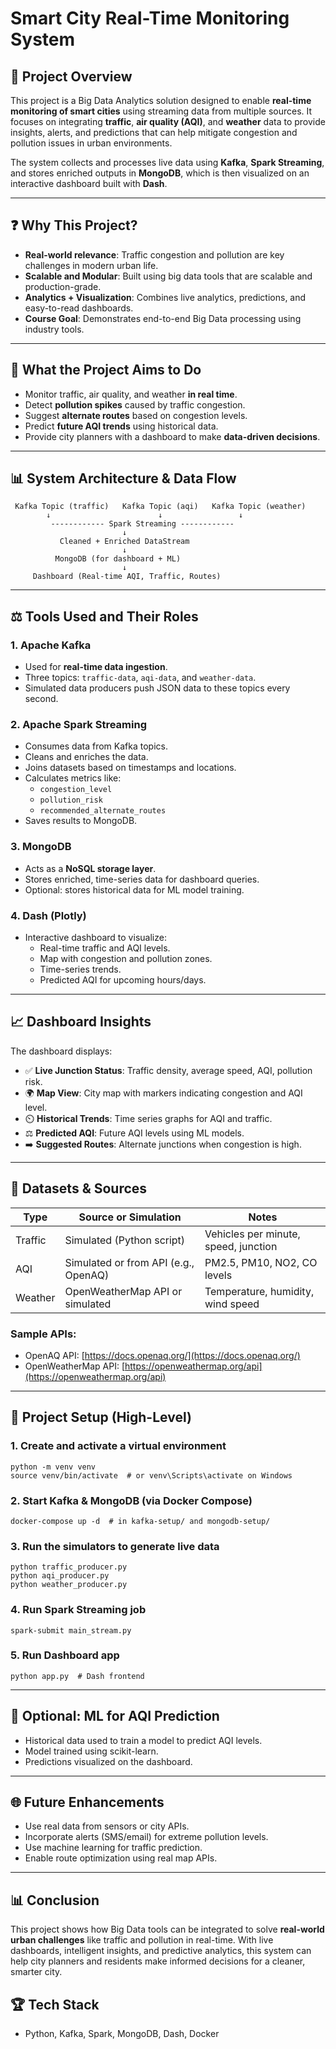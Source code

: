 # Smart City Real-Time Monitoring System

## 🚀 Project Overview

This project is a Big Data Analytics solution designed to enable **real-time monitoring of smart cities** using streaming data from multiple sources. It focuses on integrating **traffic**, **air quality (AQI)**, and **weather** data to provide insights, alerts, and predictions that can help mitigate congestion and pollution issues in urban environments.

The system collects and processes live data using **Kafka**, **Spark Streaming**, and stores enriched outputs in **MongoDB**, which is then visualized on an interactive dashboard built with **Dash**.

---

## ❓ Why This Project?

- **Real-world relevance**: Traffic congestion and pollution are key challenges in modern urban life.
- **Scalable and Modular**: Built using big data tools that are scalable and production-grade.
- **Analytics + Visualization**: Combines live analytics, predictions, and easy-to-read dashboards.
- **Course Goal**: Demonstrates end-to-end Big Data processing using industry tools.

---

## 🧳 What the Project Aims to Do

- Monitor traffic, air quality, and weather **in real time**.
- Detect **pollution spikes** caused by traffic congestion.
- Suggest **alternate routes** based on congestion levels.
- Predict **future AQI trends** using historical data.
- Provide city planners with a dashboard to make **data-driven decisions**.

---

## 📊 System Architecture & Data Flow

```
 Kafka Topic (traffic)   Kafka Topic (aqi)   Kafka Topic (weather)
        ↓                        ↓                 ↓
         ------------ Spark Streaming ------------
                         ↓
           Cleaned + Enriched DataStream
                         ↓
          MongoDB (for dashboard + ML)
                         ↓
     Dashboard (Real-time AQI, Traffic, Routes)
```

---

## ⚖️ Tools Used and Their Roles

### 1. **Apache Kafka**
- Used for **real-time data ingestion**.
- Three topics: `traffic-data`, `aqi-data`, and `weather-data`.
- Simulated data producers push JSON data to these topics every second.

### 2. **Apache Spark Streaming**
- Consumes data from Kafka topics.
- Cleans and enriches the data.
- Joins datasets based on timestamps and locations.
- Calculates metrics like:
  - `congestion_level`
  - `pollution_risk`
  - `recommended_alternate_routes`
- Saves results to MongoDB.

### 3. **MongoDB**
- Acts as a **NoSQL storage layer**.
- Stores enriched, time-series data for dashboard queries.
- Optional: stores historical data for ML model training.

### 4. **Dash (Plotly)**
- Interactive dashboard to visualize:
  - Real-time traffic and AQI levels.
  - Map with congestion and pollution zones.
  - Time-series trends.
  - Predicted AQI for upcoming hours/days.

---

## 📈 Dashboard Insights

The dashboard displays:

- ✅ **Live Junction Status**: Traffic density, average speed, AQI, pollution risk.
- 🌍 **Map View**: City map with markers indicating congestion and AQI level.
- ⏲️ **Historical Trends**: Time series graphs for AQI and traffic.
- ⚖️ **Predicted AQI**: Future AQI levels using ML models.
- ➡️ **Suggested Routes**: Alternate junctions when congestion is high.

---

## 🔹 Datasets & Sources

| Type     | Source or Simulation        | Notes |
|----------|-----------------------------|-------|
| Traffic  | Simulated (Python script)   | Vehicles per minute, speed, junction |
| AQI      | Simulated or from API (e.g., OpenAQ) | PM2.5, PM10, NO2, CO levels |
| Weather  | OpenWeatherMap API or simulated | Temperature, humidity, wind speed |

### Sample APIs:
- OpenAQ API: [https://docs.openaq.org/](https://docs.openaq.org/)
- OpenWeatherMap API: [https://openweathermap.org/api](https://openweathermap.org/api)

---

## 🚧 Project Setup (High-Level)

### 1. Create and activate a virtual environment
```
python -m venv venv
source venv/bin/activate  # or venv\Scripts\activate on Windows
```

### 2. Start Kafka & MongoDB (via Docker Compose)
```
docker-compose up -d  # in kafka-setup/ and mongodb-setup/
```

### 3. Run the simulators to generate live data
```
python traffic_producer.py
python aqi_producer.py
python weather_producer.py
```

### 4. Run Spark Streaming job
```
spark-submit main_stream.py
```

### 5. Run Dashboard app
```
python app.py  # Dash frontend
```

---

## 🔄 Optional: ML for AQI Prediction
- Historical data used to train a model to predict AQI levels.
- Model trained using scikit-learn.
- Predictions visualized on the dashboard.

---

## 🌐 Future Enhancements
- Use real data from sensors or city APIs.
- Incorporate alerts (SMS/email) for extreme pollution levels.
- Use machine learning for traffic prediction.
- Enable route optimization using real map APIs.

---

## 📊 Conclusion
This project shows how Big Data tools can be integrated to solve **real-world urban challenges** like traffic and pollution in real-time. With live dashboards, intelligent insights, and predictive analytics, this system can help city planners and residents make informed decisions for a cleaner, smarter city.


## 🏆 Tech Stack
- Python, Kafka, Spark, MongoDB, Dash, Docker

